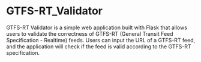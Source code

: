 # GTFS-RT_Validator
 GTFS-RT Validator is a simple web application built with Flask that allows users to validate the correctness of GTFS-RT (General Transit Feed Specification - Realtime) feeds. Users can input the URL of a GTFS-RT feed, and the application will check if the feed is valid according to the GTFS-RT specification.
